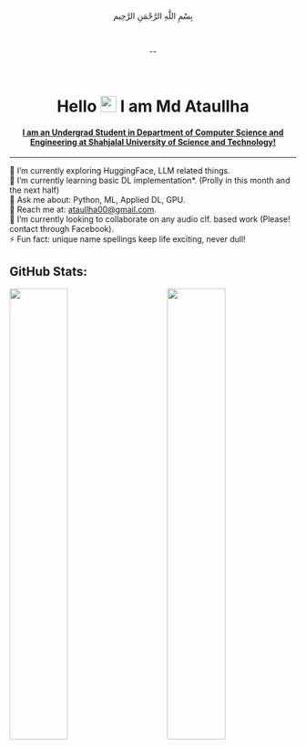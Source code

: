 <!--
**Ataullha/Ataullha** is a ✨ _special_ ✨ repository because its `README.md` (this file) appears on your GitHub profile.

Here are some ideas to get you started:

- 🔭 I’m currently working on ...
- 🌱 I’m currently learning ...
- 👯 I’m looking to collaborate on ...
- 🤔 I’m looking for help with ...
- 💬 Ask me about ...
- 📫 How to reach me: ...
- 😄 Pronouns: ...
- ⚡ Fun fact: ...
-->

<div align="center">

   بِسْمِ اللَّهِ الرَّحْمَنِ الرَّحِيم

</div>

<br>

<div align="center">

 --
 
</div>

<br>

<!--
<div align="center">
 
[![Typing SVG](https://readme-typing-svg.herokuapp.com?size=25&duration=4500&color=808080&center=true&vCenter=true&lines=Hi+%F0%9F%91%8B;2018331081;Md+Ataullha+(Saim);Undergrad+Student;SUST%2C+CSE-18.)](https://git.io/typing-svg)      
</div>
-->

<h1 align="center">Hello <img src="https://media.giphy.com/media/hvRJCLFzcasrR4ia7z/giphy.gif" width="28"> I am Md Ataullha </h1>

<h4 align="center"> <a href="https://github.com/Ataullha/Ataullha/raw/main/Md%20Ataullha.pdf" target='_blank'>I am an Undergrad Student in Department of Computer Science and Engineering at Shahjalal University of Science and Technology! </a></h4> 
<hr>
<p>
🔭 I’m currently exploring HuggingFace, LLM related things. <br>
🌱 I’m currently learning basic DL implementation*. (Prolly in this month and the next half) <br>
💬 Ask me about: Python, ML, Applied DL, GPU. <br>
📧 Reach me at: <a href='mailto:ataullha00@gmail.com' target='_blank'>ataullha00@gmail.com</a>. <br>
👯 I’m currently looking to collaborate on any audio clf. based work (Please! contact through Facebook).<!-- Audio Classficiation with any SOTA or Transformer based model <!-- LLaMA model based --> <!-- ML Based Attendance Systems --> <br>
⚡ Fun fact: unique name spellings keep life exciting, never dull! <br>
</p>

<!--

✍️ My recent publications*: <br>

🤎 M Ataullha, MS Rahman +2. Submitted. October, 2023. [Under_Review] <br>
🤎 MS Rahman, M Ataullha +3. Submitted. October, 2023. [Undrer_Review] <br>
💛 M Ataullha, M Rahman, MS Rahman. PakhiderChobi: A Comprehensive Dataset for Real-time Detection of Bangladeshi Birds. ICCIT-2023. September, 2023. [Accepted] <br>
💙 M Ataullha, MH Rabby, M Rahman, TB Azam. Bengali Document Layout Analysis with Detectron2. August, 2023. [<a href="https://arxiv.org/abs/2308.13769" target="_blank"><strong>Preprint</strong></a>]
**submitted in a conference/ journal*
-->
<!-- 🖥️ My recent works: <br>

🤟 Doing co-supervision 😄 in a thesis project ... <br>
🤟 Landed a fulltime AI Job (😨 Have Probitional Period) <br>
🤟 Mentored 1+ thesis team from SUST SWE dept. <br>
🤟 Working as a co-host (host) in SUST DL Engima 1.0 (contribute in mAP script) <br>
🤟 My first international (foreign) research paper in LREC-COLING'24 got rejected (not final yet) with a good review <br>
🤟 Submitted the review version for my first journal paper (Q1, IF: 7.7) 🐤 <br>
🤟 Submitted a ViT based clf. paper for fun 😆 in ICEEICT'24 <br>
🤟 Prseneted my first conference paper in ICCIT'23 😎 <br>
🤟 Recently achieved 6th position in DL Sprint 2.0 - BUET CSE Fest 2023. [Due to my Blunder 😢] <br>
🤟 [Kaggle Notebook Expert](https://www.kaggle.com/ataullhasaim/code) Recently achieved the status of Kaggle Notebook Expert. <br>
🤟 [GitHub - CSE476 Machine Learning Lab](https://github.com/Ataullha/CSE476-Machine-Learning-Lab) Repository for my Machine Learning Lab work. <br> -->

<!--
🤯 Madnesses! <br>

🫡 Will publish a paper that cross 100+ citations <br>
🫡 Will Teach AI, ML, and LLM in a Bangladeshi Private University <br>
🫡 Will try to open a YouTube channel where wholely talk about AI <br>
🫡 Will open a simple R&D AI startup soon... <br>
-->

<!--
🤟 An Android App With Server
🤟 A MERN App
🤟 A React API App
🤟 ML Projects ...
🤟 Deep Learning Framework tf, torch
🤟 Springboot Java and React ***
🤟 AllYouNeed ***
🤟 CPIsAllYouNeed ***
-->

<!-- *voluntary work, processidings, workshop presentations are included. See the [mention] section to understand the status. -->
## GitHub Stats:

<img  src="https://github-readme-stats.vercel.app/api?username=Ataullha&show_icons=true&hide_border=true&theme=tokyonight" width="45%" align="right" >

<img  src="https://github-readme-streak-stats.herokuapp.com/?user=Ataullha&hide_border=true&theme=tokyonight" width="45%" >
<br />

<!-- <img src="https://github.com/Ataullha/Ataullha/assets/53054762/e0cfdd4c-dca0-4dde-8c13-268517a491dc" width="150" height="30" text-align="center"> -->


<!-- Ataullha -->
